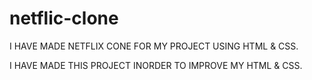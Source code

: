 # netflic-clone

I HAVE MADE NETFLIX CONE FOR MY PROJECT USING HTML & CSS.

I HAVE MADE THIS PROJECT INORDER TO IMPROVE MY HTML & CSS.
